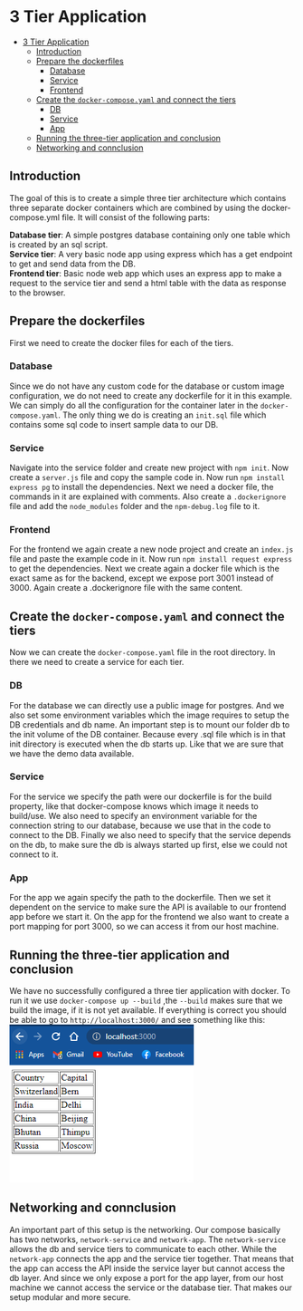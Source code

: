 # 3 Tier Application

- [3 Tier Application](#3-tier-application)
  - [Introduction](#introduction)
  - [Prepare the dockerfiles](#prepare-the-dockerfiles)
    - [Database](#database)
    - [Service](#service)
    - [Frontend](#frontend)
  - [Create the `docker-compose.yaml` and connect the tiers](#create-the-docker-composeyaml-and-connect-the-tiers)
    - [DB](#db)
    - [Service](#service-1)
    - [App](#app)
  - [Running the three-tier application and conclusion](#running-the-three-tier-application-and-conclusion)
  - [Networking and connclusion](#networking-and-connclusion)

## Introduction
The goal of this is to create a simple three tier architecture which contains three separate docker containers which are combined by using the docker-compose.yml file.
It will consist of the following parts:

**Database tier**: A simple postgres database containing only one table which is created by an sql script.  
**Service tier**: A very basic node app using express which has a get endpoint to get and send data from the DB.  
**Frontend tier**: Basic node web app which uses an express app to make a request to the service tier and send a html table with the data as response to the browser.

## Prepare the dockerfiles
First we need to create the docker files for each of the tiers.

### Database
Since we do not have any custom code for the database or custom image configuration, we do not need to create any dockerfile for it in this example. We can simply do all the configuration for the container later in the `docker-compose.yaml`. The only thing we do is creating an `init.sql` file which contains some sql code to insert sample data to our DB.

### Service
Navigate into the service folder and create new project with `npm init`. Now create a `server.js` file and copy the sample code in. Now run `npm install express pg` to install the dependencies. Next we need a docker file, the commands in it are explained with comments. Also create a `.dockerignore` file and add the `node_modules` folder and the `npm-debug.log` file to it.

### Frontend
For the frontend we again create a new node project and create an `index.js` file and paste the example code in it. Now run `npm install request express` to get the dependencies. Next we create again a docker file which is the exact same as for the backend, except we expose port 3001 instead of 3000. Again create a .dockerignore file with the same content.

## Create the `docker-compose.yaml` and connect the tiers
Now we can create the `docker-compose.yaml` file in the root directory. In there we need to create a service for each tier. 

### DB
For the database we can directly use a public image for postgres. And we also set some environment variables which the image requires to setup the DB credentials and db name. An important step is to mount our folder db to the init volume of the DB container. Because every .sql file which is in that init directory is executed when the db starts up. Like that we are sure that we have the demo data available.

### Service
For the service we specify the path were our dockerfile is for the build property, like that docker-compose knows which image it needs to build/use. We also need to specify an environment variable for the connection string to our database, because we use that in the code to connect to the DB. Finally we also need to specify that the service depends on the db, to make sure the db is always started up first, else we could not connect to it.

### App
For the app we again specify the path to the dockerfile. Then we set it dependent on the service to make sure the API is available to our frontend app before we start it. 
On the app for the frontend we also want to create a port mapping for port 3000, so we can access it from our host machine.

## Running the three-tier application and conclusion
We have no successfully configured a three tier application with docker. To run it we use `docker-compose up --build` ,the `--build` makes sure that we build the image, if it is not yet available.
If everything is correct you should be able to go to `http://localhost:3000/` and see something like this:  
![frontend-view](images/frontend-view.png)

## Networking and connclusion
An important part of this setup is the networking. Our compose basically has two networks, `network-service` and `network-app`. The `network-service` allows the db and service tiers to communicate to each other. While the `network-app` connects the app and the service tier together. That means that the app can access the API inside the service layer but cannot access the db layer. And since we only expose a port for the app layer, from our host machine we cannot access the service or the database tier. That makes our setup modular and more secure.
